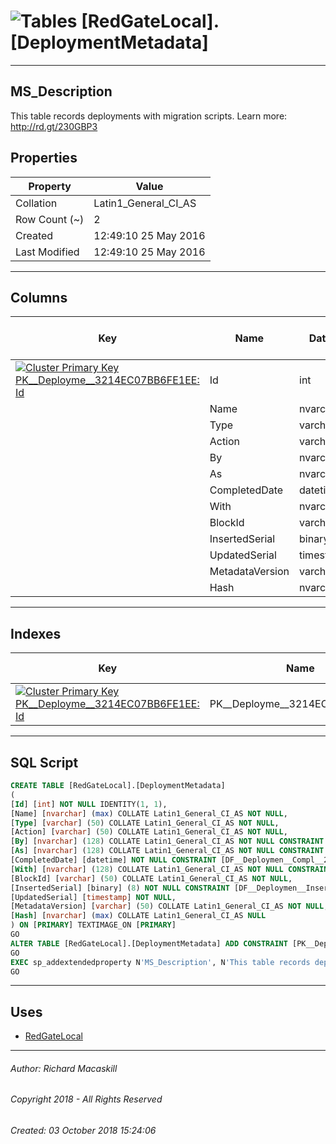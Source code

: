 #### 



# ![Tables](../../../Images/Table32.png) [RedGateLocal].[DeploymentMetadata]

---

## <a name="#description"></a>MS_Description

This table records deployments with migration scripts. Learn more: http://rd.gt/230GBP3

## <a name="#properties"></a>Properties

| Property | Value |
|---|---|
| Collation | Latin1_General_CI_AS |
| Row Count (~) | 2 |
| Created | 12:49:10 25 May 2016 |
| Last Modified | 12:49:10 25 May 2016 |


---

## <a name="#columns"></a>Columns

| Key | Name | Data Type | Max Length (Bytes) | Allow Nulls | Identity | Default |
|---|---|---|---|---|---|---|
| [![Cluster Primary Key PK__Deployme__3214EC07BB6FE1EE: Id](../../../Images/pkcluster.png)](#indexes) | Id | int | 4 | NO | 1 - 1 |  |
|  | Name | nvarchar(max) | max | NO |  |  |
|  | Type | varchar(50) | 50 | NO |  |  |
|  | Action | varchar(50) | 50 | NO |  |  |
|  | By | nvarchar(128) | 256 | NO |  | (original_login()) |
|  | As | nvarchar(128) | 256 | NO |  | (suser_sname()) |
|  | CompletedDate | datetime | 8 | NO |  | (getdate()) |
|  | With | nvarchar(128) | 256 | NO |  | (app_name()) |
|  | BlockId | varchar(50) | 50 | NO |  |  |
|  | InsertedSerial | binary(8) | 8 | NO |  | (@@dbts+(1)) |
|  | UpdatedSerial | timestamp | 8 | NO |  |  |
|  | MetadataVersion | varchar(50) | 50 | NO |  |  |
|  | Hash | nvarchar(max) | max | YES |  |  |


---

## <a name="#indexes"></a>Indexes

| Key | Name | Key Columns | Unique |
|---|---|---|---|
| [![Cluster Primary Key PK__Deployme__3214EC07BB6FE1EE: Id](../../../Images/pkcluster.png)](#indexes) | PK__Deployme__3214EC07BB6FE1EE | Id | YES |


---

## <a name="#sqlscript"></a>SQL Script

```sql
CREATE TABLE [RedGateLocal].[DeploymentMetadata]
(
[Id] [int] NOT NULL IDENTITY(1, 1),
[Name] [nvarchar] (max) COLLATE Latin1_General_CI_AS NOT NULL,
[Type] [varchar] (50) COLLATE Latin1_General_CI_AS NOT NULL,
[Action] [varchar] (50) COLLATE Latin1_General_CI_AS NOT NULL,
[By] [nvarchar] (128) COLLATE Latin1_General_CI_AS NOT NULL CONSTRAINT [DF__DeploymentMe__By__269AB60B] DEFAULT (original_login()),
[As] [nvarchar] (128) COLLATE Latin1_General_CI_AS NOT NULL CONSTRAINT [DF__DeploymentMe__As__278EDA44] DEFAULT (suser_sname()),
[CompletedDate] [datetime] NOT NULL CONSTRAINT [DF__Deploymen__Compl__2882FE7D] DEFAULT (getdate()),
[With] [nvarchar] (128) COLLATE Latin1_General_CI_AS NOT NULL CONSTRAINT [DF__Deployment__With__297722B6] DEFAULT (app_name()),
[BlockId] [varchar] (50) COLLATE Latin1_General_CI_AS NOT NULL,
[InsertedSerial] [binary] (8) NOT NULL CONSTRAINT [DF__Deploymen__Inser__2A6B46EF] DEFAULT (@@dbts+(1)),
[UpdatedSerial] [timestamp] NOT NULL,
[MetadataVersion] [varchar] (50) COLLATE Latin1_General_CI_AS NOT NULL,
[Hash] [nvarchar] (max) COLLATE Latin1_General_CI_AS NULL
) ON [PRIMARY] TEXTIMAGE_ON [PRIMARY]
GO
ALTER TABLE [RedGateLocal].[DeploymentMetadata] ADD CONSTRAINT [PK__Deployme__3214EC07BB6FE1EE] PRIMARY KEY CLUSTERED  ([Id]) ON [PRIMARY]
GO
EXEC sp_addextendedproperty N'MS_Description', N'This table records deployments with migration scripts. Learn more: http://rd.gt/230GBP3', 'SCHEMA', N'RedGateLocal', 'TABLE', N'DeploymentMetadata', NULL, NULL
GO

```


---

## <a name="#uses"></a>Uses

* [RedGateLocal](../Security/Schemas/RedGateLocal.md)


---

###### Author:  Richard Macaskill

###### Copyright 2018 - All Rights Reserved

###### Created: 03 October 2018 15:24:06

